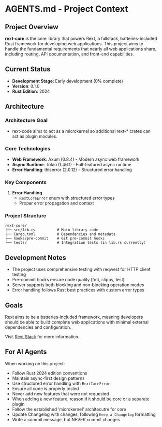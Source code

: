 # AGENTS.md - Project Context

## Project Overview

**rext-core** is the core library that powers Rext, a fullstack, batteries-included Rust framework for developing web applications. This project aims to handle the fundamental requirements that nearly all web applications share, including routing, API documentation, and front-end capabilities.

## Current Status

- **Development Stage**: Early development (0% complete)
- **Version**: 0.1.0
- **Rust Edition**: 2024

## Architecture

### Architecture Goal

- rext-code aims to act as a microkernel so additional rext-* crates can act as plugin modules.

### Core Technologies
- **Web Framework**: Axum (0.8.4) - Modern async web framework
- **Async Runtime**: Tokio (1.46.1) - Full-featured async runtime
- **Error Handling**: thiserror (2.0.12) - Structured error handling

### Key Components

1. **Error Handling**
   - `RextCoreError` enum with structured error types
   - Proper error propagation and context

### Project Structure
```
rext-core/
├── src/lib.rs          # Main library code
├── Cargo.toml          # Dependencies and metadata
├── hooks/pre-commit    # Git pre-commit hooks
└── tests/              # Integration tests (in lib.rs currently)
```

## Development Notes

- The project uses comprehensive testing with reqwest for HTTP client testing
- Pre-commit hooks ensure code quality (fmt, clippy, test)
- Server supports both blocking and non-blocking operation modes
- Error handling follows Rust best practices with custom error types

## Goals

Rext aims to be a batteries-included framework, meaning developers should be able to build complete web applications with minimal external dependencies and configuration.

Visit [Rext Stack](https://rextstack.org) for more information.

## For AI Agents

When working on this project:
- Follow Rust 2024 edition conventions
- Maintain async-first design patterns
- Use structured error handling with `RextCoreError`
- Ensure all code is properly tested
- Never add new features that were not requested
- When adding a new feature, reason if it should be core or a separate plugin
- Follow the established 'microkernel' architecutre for core
- Update Changelog with changes, following `Keep a Changelog` formatting
- Write a commit message, but NEVER commit changes